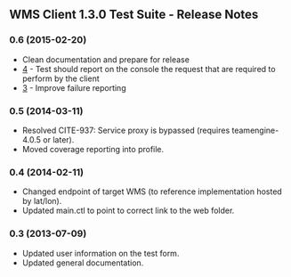 ## WMS Client 1.3.0 Test Suite - Release Notes

### 0.6 (2015-02-20)

   * Clean documentation and prepare for release
   * [4](https://github.com/opengeospatial/ets-wms-client13/issues/4) - Test should report on the console the request that are required to perform by the client
   * [3](https://github.com/opengeospatial/ets-wms-client13/issues/3) - Improve failure reporting
   
### 0.5 (2014-03-11)
  
  * Resolved CITE-937: Service proxy is bypassed (requires teamengine-4.0.5 or later).
  * Moved coverage reporting into profile.
  
### 0.4 (2014-02-11)

  * Changed endpoint of target WMS (to reference implementation hosted by lat/lon).
  * Updated main.ctl to point to correct link to the web folder.

### 0.3 (2013-07-09)

  * Updated user information on the test form.
  * Updated general documentation.
